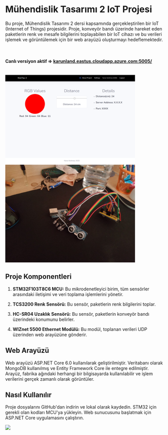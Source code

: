 # Mühendislik Tasarımı 2 IoT Projesi

Bu proje, Mühendislik Tasarımı 2 dersi kapsamında gerçekleştirilen bir IoT (Internet of Things) projesidir. Proje, konveyör bandı üzerinde hareket eden paketlerin renk ve mesafe bilgilerini toplayabilen bir IoT cihazı ve bu verileri işlemek ve görüntülemek için bir web arayüzü oluşturmayı hedeflemektedir.

<br />

#### Canlı versiyon aktif => <a href="http://karunland.eastus.cloudapp.azure.com:5005/" target="_blank">karunland.eastus.cloudapp.azure.com:5005/</a> 
 <br />
<div style="display: inline-block;">
<img src="images/main.png" alt="Resim Açıklaması" width="410" height="auto">
<img src="images/hardware.jpg" alt="Resim Açıklaması" width="410" height="auto">
<!-- <img src="images/about.png" alt="Resim Açıklaması" width="410" height="auto">
<img src="images/settings.png" alt="Resim Açıklaması" width="410" height="auto"> -->
</div>

<br />

## Proje Komponentleri

1. **STM32F103T8C6 MCU:** Bu mikrodenetleyici birim, tüm sensörler arasındaki iletişimi ve veri toplama işlemlerini yönetir.

2. **TCS3200 Renk Sensörü:** Bu sensör, paketlerin renk bilgilerini toplar.

3. **HC-SR04 Uzaklık Sensörü:** Bu sensör, paketlerin konveyör bandı üzerindeki konumunu belirler.

4. **WIZnet 5500 Ethernet Modülü:** Bu modül, toplanan verileri UDP üzerinden web arayüzüne gönderir.

## Web Arayüzü

Web arayüzü ASP.NET Core 6.0 kullanılarak geliştirilmiştir. Veritabanı olarak MongoDB kullanılmış ve Entity Framework Core ile entegre edilmiştir. Arayüz, fabrika ağındaki herhangi bir bilgisayarda kullanılabilir ve işlem verilerini gerçek zamanlı olarak görüntüler.

## Nasıl Kullanılır

Proje dosyalarını GitHub'dan indirin ve lokal olarak kaydedin. STM32 için gerekli olan kodları MCU'ya yükleyin. Web sunucusunu başlatmak için ASP.NET Core uygulamasını çalıştırın. 

![](https://komarev.com/ghpvc/?username=karunland&color=green)
